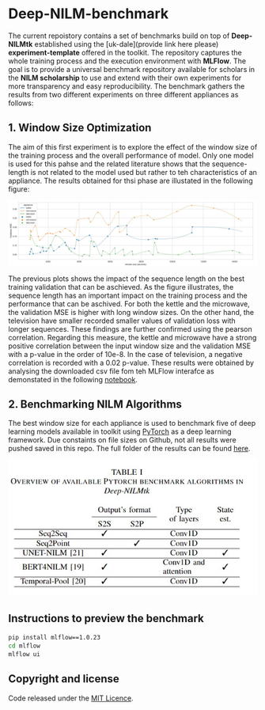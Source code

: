 # Deep-NILM-benchmark

The current repoistory contains a set of benchmarks build on top of **Deep-NILMtk** established using the [uk-dale](provide link here please) **experiment-template** offered in the toolkit. The repository captures the whole training process and the execution environment with **MLFlow**. The goal is to provide a universal benchmark repository available for scholars in the **NILM scholarship** to use and extend with their own experiments for more transparency and easy reproducibility.
The benchmark gathers the results from two different experiments on three different appliances as follows:

## 1. Window Size Optimization

The aim of this first experiment is to explore the effect of the window size of the training process and the overall performance of model. Only one model is used for this pahse and the related literature shows that the sequence-length is not related to the model used but rather to teh characteristics of an appliance. The results obtained for thsi phase are illustated in the following figure:

![results](image/params_optim.jpg)

The previous plots shows the impact of the sequence length on the best training validation that can be aschieved. As the figure illustrates, the sequence length has an important impact on the training process and the performance that can be aschived. For both the kettle and the microwave, the validation MSE is higher with long window sizes. On the other hand, the television have smaller recorded smaller values of validation loss with longer sequences. These findings are further confirmed using the pearson correlation. Regarding this measure, the kettle and microwave have a strong positive correlation between the input window size and the validation MSE with a p-value in the order of 10e-8. In the case of television, a negative correlation is recorded with a 0.02 p-value. These results were obtained by analysing the downloaded csv file fom teh MLFlow interafce as demonstated in the following [notebook](https://github.com/DBRTII/Deep-NILMtk/blob/main/notebook/Results_exploration.ipynb).


## 2. Benchmarking NILM Algorithms

The best window size for each appliance is used to benchmark five of deep learning models available in toolkit using [PyTorch](https://pytorch.org/) as a deep learning framework. Due constaints on file sizes on Github, not all results were pushed saved in this repo. The full folder of the results can be found [here](https://drive.google.com/drive/folders/1PFOYKYoxbukxOzF7NVaDNMnPFkpjFGFb?usp=sharing).


<p align="center">
  <img src="image/models.jpg" />
</p>



## Instructions to preview the benchmark

```bash
pip install mlflow==1.0.23
cd mlflow
mlflow ui
```


## Copyright and license
Code released under the [MIT Licence](https://github.com/DBRTII/Deep-NILM-benchmark/edit/main/README.md).

